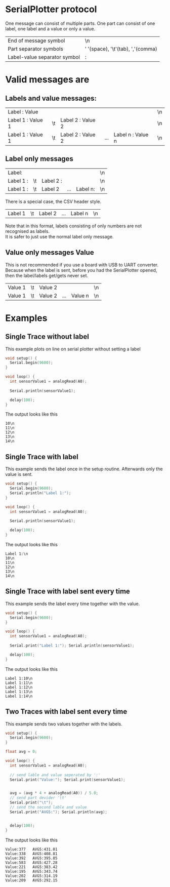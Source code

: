 # SerialPlotter protocol

One message can consist of multiple parts.
One part can consist of one label, one label and a value or only a value.

|  |  | 
| --- | --- |
| End of message symbol | \n |
| Part separator symbols | ' '(space), '\t'(tab), ','(comma) |
| Label-value separator symbol | : |

# Valid messages are

## Labels and value messages:
|                   |    |                   |     |                   |    |
|-------------------|----|-------------------|-----|-------------------|----| 
| Label : Value     |    |                   |     |                   | \n |
| Label 1 : Value 1 | \t | Label 2 : Value 2 |     |                   | \n |
| Label 1 : Value 1 | \t | Label 2 : Value 2 | ... | Label n : Value n | \n |  
		
## Label only messages
|           |    |           |     |          |    |
|-----------|----|-----------|-----|----------|----|
| Label:    |    |           |     |          | \n |
| Label 1 : | \t | Label 2 : |     |          | \n | 
| Label 1 : | \t | Label 2   | ... | Label n: | \n |  

There is a special case, the CSV header style.

|       |    |         |     |         |    |
|-------|----|---------|-----|---------|----|
|Label 1| \t | Label 2 | ... | Label n | \n |  

Note that in this format, labels consisting of only numbers are not recognised as labels.  
It is safer to just use the normal label only message.

## Value only messages Value
This is not recommended if you use a board with USB to UART converter.
Because when the label is sent, before you had the SerialPlotter opened, then the label/labels get/gets never set.

|         |    |         |     |         |    |
|---------|----|---------|-----|---------|----|
| Value 1 | \t | Value 2 |     |         | \n |  
| Value 1 | \t | Value 2 | ... | Value n | \n |


# Examples
## Single Trace without label

This example plots on line on serial plotter without setting a label

```ino
void setup() {
  Serial.begin(9600);
}

void loop() {
  int sensorValue1 = analogRead(A0);
  
  Serial.println(sensorValue1);

  delay(100);
}
```

The output looks like this
```
10\n
11\n
12\n
13\n
14\n
```
## Single Trace with label

This example sends the label once in the setup routine. Afterwards only the value is sent.

```ino
void setup() {
  Serial.begin(9600);
  Serial.println("Label 1:");
}

void loop() {
  int sensorValue1 = analogRead(A0);
  
  Serial.println(sensorValue1);

  delay(100);
}
```

The output looks like this
```
Label 1:\n
10\n
11\n
12\n
13\n
14\n
```

## Single Trace with label sent every time

This example sends the label every time together with the value.

```ino
void setup() {
  Serial.begin(9600);
}

void loop() {
  int sensorValue1 = analogRead(A0);
  
  Serial.print("Label 1:"); Serial.println(sensorValue1);

  delay(100);
}
```

The output looks like this
```
Label 1:10\n
Label 1:11\n
Label 1:12\n
Label 1:13\n
Label 1:14\n
```
## Two Traces with label sent every time

This example sends two values together with the labels.

```ino
void setup() {
  Serial.begin(9600);
}

float avg = 0;

void loop() {
  int sensorValue1 = analogRead(A0);
  
  // send lable and value seperated by ':'
  Serial.print("Value:"); Serial.print(sensorValue1);


  avg = (avg * 4 + analogRead(A0)) / 5.0;
  // send part devider '\t'
  Serial.print("\t");      
  // send the second lable and value
  Serial.print("AVG5:"); Serial.println(avg);


  delay(100);
}
```

The output looks like this
```
Value:377	AVG5:431.01
Value:338	AVG5:408.81
Value:392	AVG5:395.85
Value:583	AVG5:427.28
Value:221	AVG5:383.42
Value:195	AVG5:343.74
Value:202	AVG5:314.19
Value:209	AVG5:292.15

```

